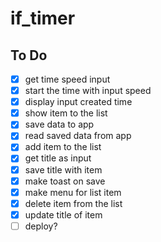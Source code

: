 # if_timer

## To Do

- [x] get time speed input
- [x] start the time with input speed
- [x] display input created time
- [x] show item to the list
- [x] save data to app
- [x] read saved data from app
- [x] add item to the list
- [x] get title as input
- [x] save title with item
- [x] make toast on save
- [x] make menu for list item
- [x] delete item from the list
- [x] update title of item
- [ ] deploy?
